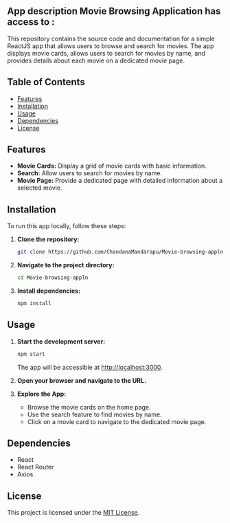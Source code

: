 ## App description Movie Browsing Application has access to :

This repository contains the source code and documentation for a simple ReactJS app that allows users to browse and search for movies. The app displays movie cards, allows users to search for movies by name, and provides details about each movie on a dedicated movie page.

## Table of Contents

- [Features](#features)
- [Installation](#installation)
- [Usage](#usage)
- [Dependencies](#dependencies)
- [License](#license)

## Features

- **Movie Cards:** Display a grid of movie cards with basic information.
- **Search:** Allow users to search for movies by name.
- **Movie Page:** Provide a dedicated page with detailed information about a selected movie.

## Installation

To run this app locally, follow these steps:

1. **Clone the repository:**
   ```bash
   git clone https://github.com/ChandanaMandarapu/Movie-browsing-appln
   ```

2. **Navigate to the project directory:**
   ```bash
   cd Movie-browsing-appln
   ```

3. **Install dependencies:**
   ```bash
   npm install
   ```

## Usage

1. **Start the development server:**
   ```bash
   npm start
   ```
   The app will be accessible at [http://localhost:3000](http://localhost:3000).

2. **Open your browser and navigate to the URL.**

3. **Explore the App:**
   - Browse the movie cards on the home page.
   - Use the search feature to find movies by name.
   - Click on a movie card to navigate to the dedicated movie page.

## Dependencies

- React
- React Router
- Axios

## License

This project is licensed under the [MIT License](LICENSE).
